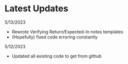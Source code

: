# Latest Updates
5/13/2023
* Rewrote Verifying Return/Expected-In notes templates
* (Hopefully) fixed code erroring constantly

5/12/2023
* Updated all existing code to get from github
